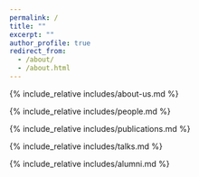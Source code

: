 ```yaml
---
permalink: /
title: ""
excerpt: ""
author_profile: true
redirect_from: 
  - /about/
  - /about.html
---
```


{% include_relative includes/about-us.md %}

{% include_relative includes/people.md %}

{% include_relative includes/publications.md %}

{% include_relative includes/talks.md %}

{% include_relative includes/alumni.md %}